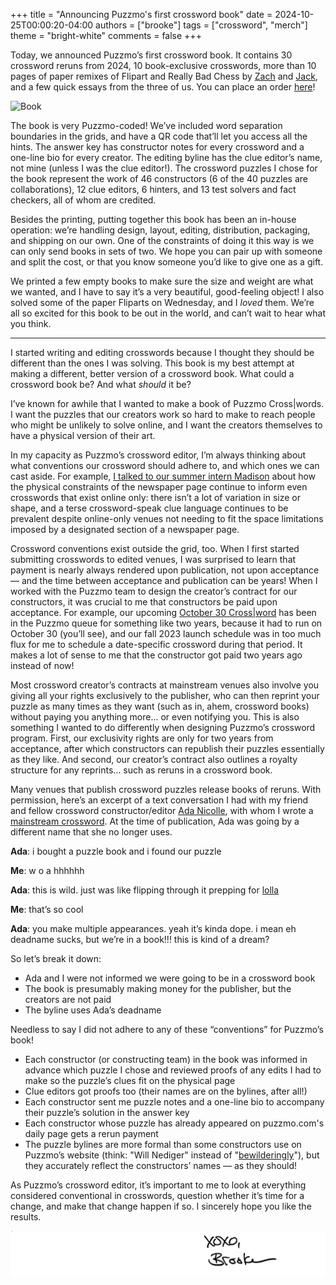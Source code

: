 +++
title = "Announcing Puzzmo's first crossword book"
date = 2024-10-25T00:00:20-04:00
authors = ["brooke"]
tags = ["crossword", "merch"]
theme = "bright-white"
comments = false
+++

Today, we announced Puzzmo’s first crossword book. It contains 30 crossword reruns from 2024, 10 book-exclusive crosswords, more than 10 pages of paper remixes of Flipart and Really Bad Chess by [Zach](https://www.puzzmo.com/press/team-zach) and [Jack](https://www.puzzmo.com/press/team-jack), and a few quick essays from the three of us. You can place an order [here](https://shop.puzzmo.com/products/puzzmo-crossword-puzzles-vol-1-pack-of-two-identical-books)!

![Book](book-double.png)

The book is very Puzzmo-coded! We’ve included word separation boundaries in the grids, and have a QR code that’ll let you access all the hints. The answer key has constructor notes for every crossword and a one-line bio for every creator. The editing byline has the clue editor’s name, not mine (unless I was the clue editor!). The crossword puzzles I chose for the book represent the work of 46 constructors (6 of the 40 puzzles are collaborations), 12 clue editors, 6 hinters, and 13 test solvers and fact checkers, all of whom are credited.

Besides the printing, putting together this book has been an in-house operation: we’re handling design, layout, editing, distribution, packaging, and shipping on our own. One of the constraints of doing it this way is we can only send books in sets of two. We hope you can pair up with someone and split the cost, or that you know someone you’d like to give one as a gift.

We printed a few empty books to make sure the size and weight are what we wanted, and I have to say it’s a very beautiful, good-feeling object! I also solved some of the paper Fliparts on Wednesday, and I *loved* them. We’re all so excited for this book to be out in the world, and can’t wait to hear what you think.

* * *

I started writing and editing crosswords because I thought they should be different than the ones I was solving. This book is my best attempt at making a different, better version of a crossword book. What could a crossword book be? And what *should* it be?

I’ve known for awhile that I wanted to make a book of Puzzmo Cross|words. I want the puzzles that our creators work so hard to make to reach people who might be unlikely to solve online, and I want the creators themselves to have a physical version of their art.

In my capacity as Puzzmo’s crossword editor, I’m always thinking about what conventions our crossword should adhere to, and which ones we can cast aside. For example, [I talked to our summer intern Madison](https://blog.puzzmo.com/posts/2024/07/31/puzzmo-constructors/) about how the physical constraints of the newspaper page continue to inform even crosswords that exist online only: there isn’t a lot of variation in size or shape, and a terse crossword-speak clue language continues to be prevalent despite online-only venues not needing to fit the space limitations imposed by a designated section of a newspaper page.

Crossword conventions exist outside the grid, too. When I first started submitting crosswords to edited venues, I was surprised to learn that payment is nearly always rendered upon publication, not upon acceptance — and the time between acceptance and publication can be years! When I worked with the Puzzmo team to design the creator’s contract for our constructors, it was crucial to me that constructors be paid upon acceptance. For example, our upcoming [October 30 Cross|word](https://www.puzzmo.com/puzzle/2024-10-30/crossword) has been in the Puzzmo queue for something like two years, because it had to run on October 30 (you’ll see), and our fall 2023 launch schedule was in too much flux for me to schedule a date-specific crossword during that period. It makes a lot of sense to me that the constructor got paid two years ago instead of now!

Most crossword creator’s contracts at mainstream venues also involve you giving all your rights exclusively to the publisher, who can then reprint your puzzle as many times as they want (such as in, ahem, crossword books) without paying you anything more... or even notifying you. This is also something I wanted to do differently when designing Puzzmo’s crossword program. First, our exclusivity rights are only for two years from acceptance, after which constructors can republish their puzzles essentially as they like. And second, our creator’s contract also outlines a royalty structure for any reprints… such as reruns in a crossword book.

Many venues that publish crossword puzzles release books of reruns. With permission, here’s an excerpt of a text conversation I had with my friend and fellow crossword constructor/editor [Ada Nicolle](https://www.patreon.com/luckyxwords), with whom I wrote a [mainstream crossword](https://www.xwordinfo.com/Crossword?date=7/2/2021). At the time of publication, Ada was going by a different name that she no longer uses.

**Ada**: i bought a puzzle book and i found our puzzle

**Me**: w o a hhhhhh

**Ada**: this is wild. just was like flipping through it prepping for [lolla](https://en.wikipedia.org/wiki/Lollapuzzoola)

**Me**: that’s so cool

**Ada**: you make multiple appearances. yeah it’s kinda dope. i mean eh deadname sucks, but we’re in a book!!! this is kind of a dream?

So let’s break it down:
- Ada and I were not informed we were going to be in a crossword book
- The book is presumably making money for the publisher, but the creators are not paid
- The byline uses Ada’s deadname

Needless to say I did not adhere to any of these “conventions” for Puzzmo’s book!
- Each constructor (or constructing team) in the book was informed in advance which puzzle I chose and reviewed proofs of any edits I had to make so the puzzle’s clues fit on the physical page
- Clue editors got proofs too (their names are on the bylines, after all!)
- Each constructor sent me puzzle notes and a one-line bio to accompany their puzzle’s solution in the answer key
- Each constructor whose puzzle has already appeared on puzzmo.com's daily page gets a rerun payment
- The puzzle bylines are more formal than some constructors use on Puzzmo’s website (think: "Will Nediger" instead of "[bewilderingly](https://www.puzzmo.com/user/xwc/bewilderingly)"), but they accurately reflect the constructors’ names — as they should!

As Puzzmo’s crossword editor, it’s important to me to look at everything considered conventional in crosswords, question whether it’s time for a change, and make that change happen if so. I sincerely hope you like the results.

![Brooke signature](brooke-sig.png)
